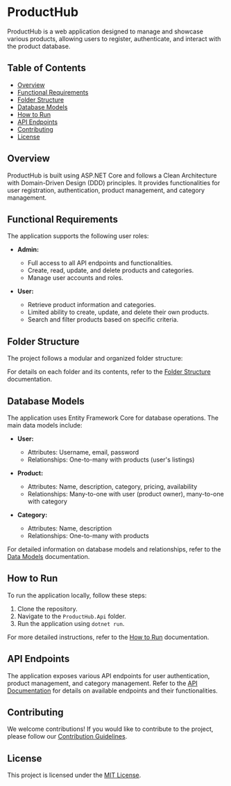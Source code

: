 # ProductHub

ProductHub is a web application designed to manage and showcase various products, allowing users to register, authenticate, and interact with the product database.

## Table of Contents

- [Overview](#overview)
- [Functional Requirements](#functional-requirements)
- [Folder Structure](#folder-structure)
- [Database Models](#database-models)
- [How to Run](#how-to-run)
- [API Endpoints](#api-endpoints)
- [Contributing](#contributing)
- [License](#license)

## Overview

ProductHub is built using ASP.NET Core and follows a Clean Architecture with Domain-Driven Design (DDD) principles. It provides functionalities for user registration, authentication, product management, and category management.

## Functional Requirements

The application supports the following user roles:

- **Admin:**
  - Full access to all API endpoints and functionalities.
  - Create, read, update, and delete products and categories.
  - Manage user accounts and roles.

- **User:**
  - Retrieve product information and categories.
  - Limited ability to create, update, and delete their own products.
  - Search and filter products based on specific criteria.

## Folder Structure

The project follows a modular and organized folder structure:


For details on each folder and its contents, refer to the [Folder Structure](./ProductHub.Api/README.md) documentation.

## Database Models

The application uses Entity Framework Core for database operations. The main data models include:

- **User:**
  - Attributes: Username, email, password
  - Relationships: One-to-many with products (user's listings)

- **Product:**
  - Attributes: Name, description, category, pricing, availability
  - Relationships: Many-to-one with user (product owner), many-to-one with category

- **Category:**
  - Attributes: Name, description
  - Relationships: One-to-many with products

For detailed information on database models and relationships, refer to the [Data Models](./ProductHub.Domain/README.md) documentation.

## How to Run

To run the application locally, follow these steps:

1. Clone the repository.
2. Navigate to the `ProductHub.Api` folder.
3. Run the application using `dotnet run`.

For more detailed instructions, refer to the [How to Run](./ProductHub.Api/README.md#how-to-run) documentation.

## API Endpoints

The application exposes various API endpoints for user authentication, product management, and category management. Refer to the [API Documentation](./ProductHub.Api/README.md#api-documentation) for details on available endpoints and their functionalities.

## Contributing

We welcome contributions! If you would like to contribute to the project, please follow our [Contribution Guidelines](./CONTRIBUTING.md).

## License

This project is licensed under the [MIT License](./LICENSE).
